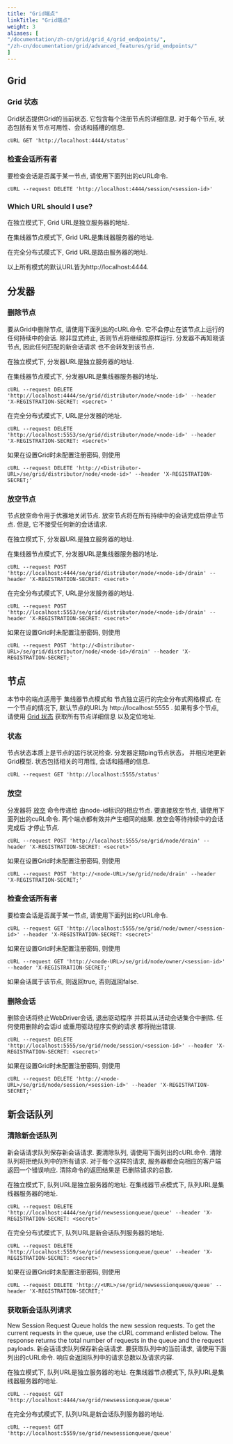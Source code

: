 ```yaml
---
title: "Grid端点"
linkTitle: "Grid端点"
weight: 3
aliases: [
"/documentation/zh-cn/grid/grid_4/grid_endpoints/",
"/zh-cn/documentation/grid/advanced_features/grid_endpoints/"
]
---
```


## Grid 

### Grid 状态

Grid状态提供Grid的当前状态. 
它包含每个注册节点的详细信息. 
对于每个节点, 
状态包括有关节点可用性、会话和插槽的信息. 

```shell
cURL GET 'http://localhost:4444/status'
```

### 检查会话所有者

要检查会话是否属于某一节点, 请使用下面列出的cURL命令. 

```shell
cURL --request DELETE 'http://localhost:4444/session/<session-id>'
```

### Which URL should I use?

在独立模式下, Grid URL是独立服务器的地址.

在集线器节点模式下, Grid URL是集线器服务器的地址.

在完全分布式模式下, Grid URL是路由服务器的地址.

以上所有模式的默认URL皆为http://localhost:4444.

## 分发器

### 删除节点

要从Grid中删除节点, 
请使用下面列出的cURL命令.
它不会停止在该节点上运行的任何持续中的会话.
除非显式终止, 否则节点将继续按原样运行.
分发器不再知晓该节点,
因此任何匹配的新会话请求
也不会转发到该节点.

在独立模式下, 分发器URL是独立服务器的地址.

在集线器节点模式下, 分发器URL是集线器服务器的地址. 

```shell
cURL --request DELETE 'http://localhost:4444/se/grid/distributor/node/<node-id>' --header 'X-REGISTRATION-SECRET: <secret> '
```
在完全分布式模式下, URL是分发器的地址.

```shell
cURL --request DELETE 'http://localhost:5553/se/grid/distributor/node/<node-id>' --header 'X-REGISTRATION-SECRET: <secret>'
```
如果在设置Grid时未配置注册密码, 
则使用
```shell
cURL --request DELETE 'http://<Distributor-URL>/se/grid/distributor/node/<node-id>' --header 'X-REGISTRATION-SECRET;'
```

### 放空节点

节点放空命令用于优雅地关闭节点.
放空节点将在所有持续中的会话完成后停止节点.
但是, 它不接受任何新的会话请求.

在独立模式下, 分发器URL是独立服务器的地址.

在集线器节点模式下, 分发器URL是集线器服务器的地址.
```shell
cURL --request POST 'http://localhost:4444/se/grid/distributor/node/<node-id>/drain' --header 'X-REGISTRATION-SECRET: <secret> '
```
在完全分布式模式下, URL是分发服务器的地址.
```shell
cURL --request POST 'http://localhost:5553/se/grid/distributor/node/<node-id>/drain' --header 'X-REGISTRATION-SECRET: <secret>'
```
如果在设置Grid时未配置注册密码, 
则使用
```shell
cURL --request POST 'http://<Distributor-URL>/se/grid/distributor/node/<node-id>/drain' --header 'X-REGISTRATION-SECRET;'
```

## 节点

本节中的端点适用于
集线器节点模式和
节点独立运行的完全分布式网格模式.
在一个节点的情况下, 默认节点的URL为 http://localhost:5555 .
如果有多个节点,
请使用 [Grid 状态](#grid-状态) 获取所有节点详细信息
以及定位地址.

### 状态 

节点状态本质上是节点的运行状况检查.
分发器定期ping节点状态，
并相应地更新Grid模型.
状态包括相关的可用性, 会话和插槽的信息.

```shell
cURL --request GET 'http://localhost:5555/status'
```

### 放空

分发器将 [放空](#放空节点) 命令传递给
由node-id标识的相应节点.
要直接放空节点,
请使用下面列出的cuRL命令.
两个端点都有效并产生相同的结果.
放空会等待持续中的会话完成后
才停止节点.

```shell
cURL --request POST 'http://localhost:5555/se/grid/node/drain' --header 'X-REGISTRATION-SECRET: <secret>'
```
如果在设置Grid时未配置注册密码,
则使用
```shell
cURL --request POST 'http://<node-URL>/se/grid/node/drain' --header 'X-REGISTRATION-SECRET;'
```

### 检查会话所有者

要检查会话是否属于某一节点, 请使用下面列出的cURL命令. 

```shell
cURL --request GET 'http://localhost:5555/se/grid/node/owner/<session-id>' --header 'X-REGISTRATION-SECRET: <secret>'
```
如果在设置Grid时未配置注册密码, 
则使用
```shell
cURL --request GET 'http://<node-URL>/se/grid/node/owner/<session-id>' --header 'X-REGISTRATION-SECRET;'
```

如果会话属于该节点, 
则返回true, 
否则返回false.

### 删除会话

删除会话将终止WebDriver会话,
退出驱动程序
并将其从活动会话集合中删除. 
任何使用删除的会话id
或重用驱动程序实例的请求
都将抛出错误. 

```shell
cURL --request DELETE 'http://localhost:5555/se/grid/node/session/<session-id>' --header 'X-REGISTRATION-SECRET: <secret>'
```
如果在设置Grid时未配置注册密码, 
则使用
```shell
cURL --request DELETE 'http://<node-URL>/se/grid/node/session/<session-id>' --header 'X-REGISTRATION-SECRET;'
```

## 新会话队列

### 清除新会话队列

新会话请求队列保存新会话请求.
要清除队列, 
请使用下面列出的cURL命令.
清除队列将拒绝队列中的所有请求.
对于每个这样的请求, 
服务器都会向相应的客户端返回一个错误响应.
清除命令的返回结果是
已删除请求的总数.

在独立模式下, 队列URL是独立服务器的地址. 
在集线器节点模式下, 队列URL是集线器服务器的地址. 

```shell
cURL --request DELETE 'http://localhost:4444/se/grid/newsessionqueue/queue' --header 'X-REGISTRATION-SECRET: <secret>'
```

在完全分布式模式下,
队列URL是新会话队列服务器的地址.
```shell
cURL --request DELETE 'http://localhost:5559/se/grid/newsessionqueue/queue' --header 'X-REGISTRATION-SECRET: <secret>'
```

如果在设置Grid时未配置注册密码, 
则使用
```shell
cURL --request DELETE 'http://<URL>/se/grid/newsessionqueue/queue' --header 'X-REGISTRATION-SECRET;'
```

### 获取新会话队列请求

New Session Request Queue holds the new session requests. 
To get the current requests in the queue, use the cURL command enlisted below. 
The response returns the total number of requests in the queue and the request payloads.
新会话请求队列保存新会话请求.
要获取队列中的当前请求,
请使用下面列出的cURL命令.
响应会返回队列中的请求总数以及请求内容.

在独立模式下, 队列URL是独立服务器的地址.
在集线器节点模式下, 队列URL是集线器服务器的地址.

```shell
cURL --request GET 'http://localhost:4444/se/grid/newsessionqueue/queue'
```

在完全分布式模式下,
队列URL是新会话队列服务器的地址.
```shell
cURL --request GET 'http://localhost:5559/se/grid/newsessionqueue/queue'
